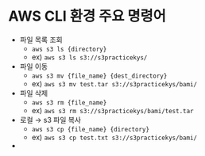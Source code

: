 # AWS CLI 환경 주요 명령어

- 파일 목록 조회
  - `aws s3 ls {directory}`
  - ex) `aws s3 ls s3://s3practicekys/`
- 파일 이동
  - `aws s3 mv {file_name} {dest_directory}`
  - ex) `aws s3 mv test.tar s3://s3practicekys/bami/`
- 파일 삭제
  - `aws s3 rm {file_name}`
  - ex) `aws s3 rm s3://s3practicekys/bami/test.tar`
- 로컬 $\rightarrow$ s3 파일 복사
  - `aws s3 cp {file_name} {directory}`
  - ex) `aws s3 cp test.txt s3://s3practicekys/bami/`
- 